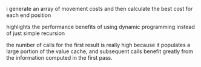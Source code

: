 i generate an array of movement costs and then calculate the best cost for each end position

highlights the performance benefits of using dynamic programming instead of just simple recursion

the number of calls for the first result is really high because it populates a large portion of the value cache, and subsequent calls benefit greatly from the information computed in the first pass.
